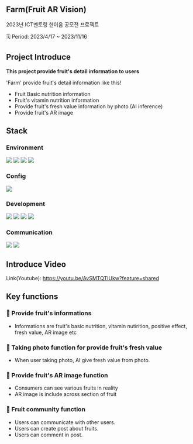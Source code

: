 ## Farm(Fruit AR Vision)
  2023년 ICT멘토링 한이음 공모전 프로젝트

  
  🗓 Period: 2023/4/17 ~ 2023/11/16


## Project Introduce

  
**This project provide fruit's detail information to users**


'Farm' provide fruit's detail information like this!
- Fruit Basic nutrition information
- Fruit's vitamin nutrition information
- Provide fruit's fresh value information by photo (AI inference)
- Provide fruit's AR image


## Stack

### **Environment**


<div>
  <img src="https://img.shields.io/badge/visualstudiocode-007ACC?style=for-the-badge&logo=visualstudiocode&logoColor=white">
  <img src="https://img.shields.io/badge/androidstudio-3DDC84?style=for-the-badge&logo=androidstudio&logoColor=white">
  <img src="https://img.shields.io/badge/ubuntu-E95420?style=for-the-badge&logo=ubuntu&logoColor=white">
  <img src="https://img.shields.io/badge/blender-E87D0D?style=for-the-badge&logo=blender&logoColor=white">
</div>


### **Config**


<div>
  <img src="https://img.shields.io/badge/gradle-02303A?style=for-the-badge&logo=gradle&logoColor=white">
</div>


### **Development**


<div>
  <img src="https://img.shields.io/badge/spring-6DB33F?style=for-the-badge&logo=spring&logoColor=white">
  <img src="https://img.shields.io/badge/springboot-6DB33F?style=for-the-badge&logo=springboot&logoColor=white">
  <img src="https://img.shields.io/badge/python-3776AB?style=for-the-badge&logo=python&logoColor=white">
  <img src="https://img.shields.io/badge/mysql-4479A1?style=for-the-badge&logo=mysql&logoColor=white">
</div>


### **Communication**


<div>
  <img src="https://img.shields.io/badge/git-F05032?style=for-the-badge&logo=git&logoColor=white">
  <img src="https://img.shields.io/badge/gitlab-FC6D26?style=for-the-badge&logo=gitlab&logoColor=white">
</div>



## **Introduce Video**

Link(Youtube): https://youtu.be/AvSMTQTIUkw?feature=shared



## **Key functions**


### 🌟 Provide fruit's informations
- Informations are fruit's basic nutrition, vitamin nutirition, positive effect, fresh value, AR image etc


### 🌟 Taking photo function for provide fruit's fresh value
- When user taking photo, AI give fresh value from photo.


### 🌟 Provide fruit's AR image function
- Consumers can see various fruits in reality
- AR image is include across section of fruit


### 🌟 Fruit community function
- Users can communicate with other users.
- Users can create post about fruits.
- Users can comment in post.





  
